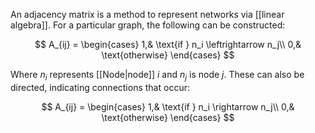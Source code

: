 An adjacency matrix is a method to represent networks via [[linear algebra]]. For a particular graph, the following can be constructed:

$$
A_{ij} = \begin{cases}
	1,& \text{if } n_i \leftrightarrow n_j\\
	0,& \text{otherwise}
\end{cases}
$$

Where $n_i$ represents [[Node|node]] $i$ and $n_j$ is node $j$. These can also be directed, indicating connections that occur:

$$
A_{ij} = \begin{cases}
	1,& \text{if } n_i \rightarrow n_j\\
	0,& \text{otherwise}
\end{cases}
$$
